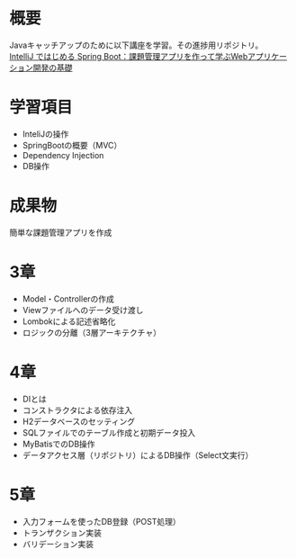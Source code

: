 # 概要
Javaキャッチアップのために以下講座を学習。その進捗用リポジトリ。  
[IntelliJ ではじめる Spring Boot：課題管理アプリを作って学ぶWebアプリケーション開発の基礎](https://www.udemy.com/course/intellij-spring-boot/)  

# 学習項目
- InteliJの操作
- SpringBootの概要（MVC）
- Dependency Injection
- DB操作

# 成果物
簡単な課題管理アプリを作成

# 3章
- Model・Controllerの作成
- Viewファイルへのデータ受け渡し
- Lombokによる記述省略化
- ロジックの分離（3層アーキテクチャ）

# 4章
- DIとは
- コンストラクタによる依存注入
- H2データベースのセッティング
- SQLファイルでのテーブル作成と初期データ投入
- MyBatisでのDB操作
- データアクセス層（リポジトリ）によるDB操作（Select文実行）

# 5章
- 入力フォームを使ったDB登録（POST処理）
- トランザクション実装
- バリデーション実装
